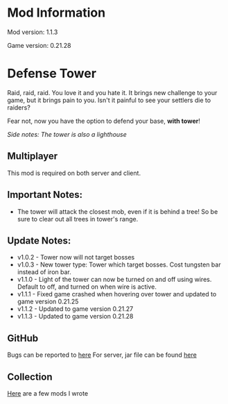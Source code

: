 # Mod Information

Mod version: 1.1.3

Game version: 0.21.28

# Defense Tower

Raid, raid, raid.
You love it and you hate it.
It brings new challenge to your game, but it brings pain to you.
Isn't it painful to see your settlers die to raiders?

Fear not, now you have the option to defend your base, **with tower**!

_Side notes: The tower is also a lighthouse_

## Multiplayer

This mod is required on both server and client.

## Important Notes:

- The tower will attack the closest mob, even if it is behind a tree! So be sure to clear out all trees in tower's
  range.

## Update Notes:

- v1.0.2 - Tower now will not target bosses
- v1.0.3 - New tower type: Tower which target bosses. Cost tungsten bar instead of iron bar.
- v1.1.0 - Light of the tower can now be turned on and off using wires. Default to off, and turned on when wire is
  active.
- v1.1.1 - Fixed game crashed when hovering over tower and updated to game version 0.21.25
- v1.1.2 - Updated to game version 0.21.27
- v1.1.3 - Updated to game version 0.21.28

## GitHub

Bugs can be reported to [here](https://github.com/dianchia/DefenseTower/issues)
For server, jar file can be found [here](https://github.com/dianchia/DefenseTower/releases)

## Collection

[Here](https://github.com/dianchia/Necesse-Mods) are a few mods I wrote